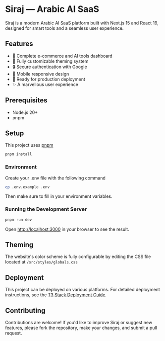 # Siraj — Arabic AI SaaS

Siraj is a modern Arabic AI SaaS platform built with Next.js 15 and React 19, designed for smart tools and a seamless user experience.

## Features
- 🛒 Complete e-commerce and AI tools dashboard
- 🎨 Fully customizable theming system
- 🔒 Secure authentication with Google
- 📱 Mobile responsive design
- 🚀 Ready for production deployment
- ✨ A marvellous user experience

## Prerequisites
- Node.js 20+
- pnpm

## Setup
This project uses [pnpm](https://pnpm.io/)

```bash
pnpm install
```

### Environment
Create your .env file with the following command

```bash
cp .env.example .env
```

Then make sure to fill in your environment variables.

### Running the Development Server

```bash
pnpm run dev
```

Open [http://localhost:3000](http://localhost:3000) in your browser to see the result.

## Theming
The website's color scheme is fully configurable by editing the CSS file located at `/src/styles/globals.css`

## Deployment
This project can be deployed on various platforms. For detailed deployment instructions, see the [T3 Stack Deployment Guide](https://create.t3.gg/en/deployment).

## Contributing
Contributions are welcome! If you'd like to improve Siraj or suggest new features, please fork the repository, make your changes, and submit a pull request.